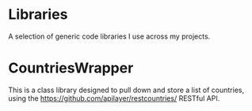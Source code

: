 # Libraries
A selection of generic code libraries I use across my projects.

# CountriesWrapper
This is a class library designed to pull down and store a list of countries, using the https://github.com/apilayer/restcountries/ RESTful API.
